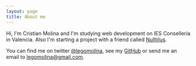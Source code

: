 ```yaml
---
layout: page
title: About me
---
```


Hi, I'm Cristian Molina and I'm studying web development on IES Conselleria in Valencia. Also I'm starting a project with a friend called <a href="https://nulltilus.com" target="_blank">Nulltilus</a>.

You can find me on twitter [@legomolina](http://twitter.com/legomolina), see my [GitHub](http://github.com/legomolina) or send me an email to [legomolina@gmail.com](mailto:legomolina@gmail.com).

